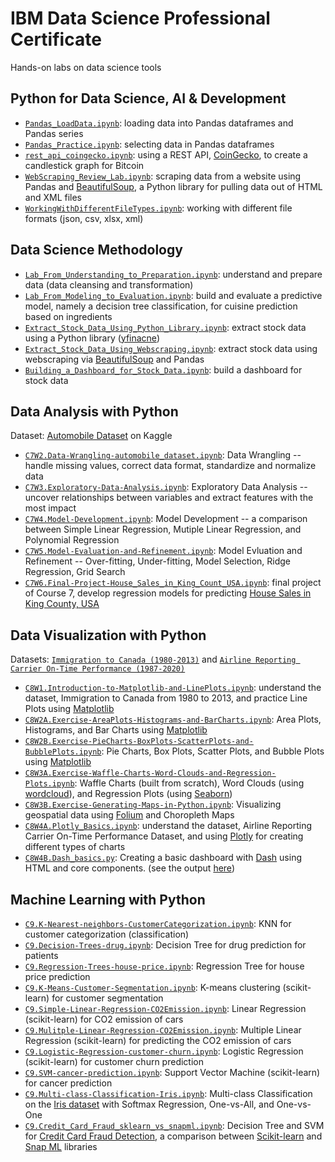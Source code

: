 # IBM Data Science Professional Certificate
Hands-on labs on data science tools

## Python for Data Science, AI & Development
- [`Pandas_LoadData.ipynb`](Pandas_LoadData.ipynb): loading data into Pandas dataframes and Pandas series  
- [`Pandas_Practice.ipynb`](Pandas_Practice.ipynb): selecting data in Pandas dataframes
- [`rest_api_coingecko.ipynb`](rest_api_coingecko.ipynb): using a REST API, [CoinGecko](https://www.coingecko.com/en/api), to create a candlestick graph for Bitcoin 
- [`WebScraping_Review_Lab.ipynb`](WebScraping_Review_Lab.ipynb): scraping data from a website using Pandas and [BeautifulSoup](https://www.crummy.com/software/BeautifulSoup/bs4/doc/), a Python library for pulling data out of HTML and XML files
- [`WorkingWithDifferentFileTypes.ipynb`](WorkingWithDifferentFileTypes.ipynb): working with different file formats (json, csv, xlsx, xml) 

## Data Science Methodology
- [`Lab_From_Understanding_to_Preparation.ipynb`](Lab_From_Understanding_to_Preparation.ipynb): understand and prepare data (data cleansing and transformation)
- [`Lab_From_Modeling_to_Evaluation.ipynb`](Lab_From_Modeling_to_Evaluation.ipynb): build and evaluate a predictive model, namely a decision tree classification, for cuisine prediction based on ingredients
- [`Extract_Stock_Data_Using_Python_Library.ipynb`](Extract_Stock_Data_Using_Python_Library.ipynb): extract stock data using a Python library ([yfinacne](https://aroussi.com/post/python-yahoo-finance))
- [`Extract_Stock_Data_Using_Webscraping.ipynb`](Extract_Stock_Data_Using_Webscraping.ipynb): extract stock data using webscraping via [BeautifulSoup](https://www.crummy.com/software/BeautifulSoup/bs4/doc/) and Pandas
- [`Building_a_Dashboard_for_Stock_Data.ipynb`](Building_a_Dashboard_for_Stock_Data.ipynb): build a dashboard for stock data

## Data Analysis with Python
Dataset: [Automobile Dataset](https://www.kaggle.com/datasets/toramky/automobile-dataset) on Kaggle
- [`C7W2.Data-Wrangling-automobile_dataset.ipynb`](C7W2.Data-Wrangling-automobile_dataset.ipynb): Data Wrangling -- handle missing values, correct data format, standardize and normalize data 
- [`C7W3.Exploratory-Data-Analysis.ipynb`](C7W3.Exploratory-Data-Analysis.ipynb): Exploratory Data Analysis -- uncover relationships between variables and extract features with the most impact
- [`C7W4.Model-Development.ipynb`](C7W4.Model-Development.ipynb): Model Development -- a comparison between Simple Linear Regression, Mutiple Linear Regression, and Polynomial Regression
- [`C7W5.Model-Evaluation-and-Refinement.ipynb`](C7W5.Model-Evaluation-and-Refinement.ipynb): Model Evluation and Refinement -- Over-fitting, Under-fitting,  Model Selection, Ridge Regression, Grid Search
- [`C7W6.Final-Project-House_Sales_in_King_Count_USA.ipynb`](C7W6.Final-Project-House_Sales_in_King_Count_USA.ipynb): final project of Course 7, develop regression models for predicting [House Sales in King County, USA](https://www.kaggle.com/datasets/harlfoxem/housesalesprediction?utm_medium=Exinfluencer&utm_source=Exinfluencer&utm_content=000026UJ&utm_term=10006555&utm_id=NA-SkillsNetwork-wwwcourseraorg-SkillsNetworkCoursesIBMDeveloperSkillsNetworkDA0101ENSkillsNetwork20235326-2022-01-01)

## Data Visualization with Python 
Datasets:
[`Immigration to Canada (1980-2013)`](https://cf-courses-data.s3.us.cloud-object-storage.appdomain.cloud/IBMDeveloperSkillsNetwork-DV0101EN-SkillsNetwork/Data%20Files/Canada.xlsx?utm_medium=Exinfluencer&utm_source=Exinfluencer&utm_content=000026UJ&utm_term=10006555&utm_id=NA-SkillsNetwork-Channel-SkillsNetworkCoursesIBMDeveloperSkillsNetworkDV0101ENSkillsNetwork20297740-2021-01-01) and 
[`Airline Reporting Carrier On-Time Performance (1987-2020)`](https://developer.ibm.com/exchanges/data/all/airline/?utm_medium=Exinfluencer&utm_source=Exinfluencer&utm_content=000026UJ&utm_term=10006555&utm_id=NA-SkillsNetwork-Channel-SkillsNetworkCoursesIBMDeveloperSkillsNetworkDV0101ENSkillsNetwork970-2022-01-01&cm_mmc=Email_Newsletter-_-Developer_Ed%2BTech-_-WW_WW-_-SkillsNetwork-Courses-IBMDeveloperSkillsNetwork-DV0101EN-SkillsNetwork-20297740&cm_mmca1=000026UJ&cm_mmca2=10006555&cm_mmca3=M12345678&cvosrc=email.Newsletter.M12345678&cvo_campaign=000026UJ)
- [`C8W1.Introduction-to-Matplotlib-and-LinePlots.ipynb`](C8W1.Introduction-to-Matplotlib-and-LinePlots.ipynb): understand the dataset, Immigration to Canada from 1980 to 2013, and practice Line Plots using [Matplotlib](https://matplotlib.org/stable/gallery/index)
- [`C8W2A.Exercise-AreaPlots-Histograms-and-BarCharts.ipynb`](C8W2A.Exercise-AreaPlots-Histograms-and-BarCharts.ipynb): Area Plots, Histograms, and Bar Charts using [Matplotlib](https://matplotlib.org/stable/gallery/index)
- [`C8W2B.Exercise-PieCharts-BoxPlots-ScatterPlots-and-BubblePlots.ipynb`](C8W2B.Exercise-PieCharts-BoxPlots-ScatterPlots-and-BubblePlots.ipynb): Pie Charts, Box Plots, Scatter Plots, and Bubble Plots using [Matplotlib](https://matplotlib.org/stable/gallery/index)
- [`C8W3A.Exercise-Waffle-Charts-Word-Clouds-and-Regression-Plots.ipynb`](C8W3A.Exercise-Waffle-Charts-Word-Clouds-and-Regression-Plots.ipynb): Waffle Charts (built from scratch), Word Clouds (using [wordcloud](http://amueller.github.io/word_cloud/)), and Regression Plots (using [Seaborn](https://seaborn.pydata.org/examples/index.html))
- [`C8W3B.Exercise-Generating-Maps-in-Python.ipynb`](C8W3B.Exercise-Generating-Maps-in-Python.ipynb): Visualizing geospatial data using [Folium](https://github.com/python-visualization/folium) and Choropleth Maps 
- [`C8W4A.Plotly_Basics.ipynb`](C8W4A.Plotly_Basics.ipynb): understand the dataset, Airline Reporting Carrier On-Time Performance Dataset, and using [Plotly](https://plotly.com/python/) for creating different types of charts
- [`C8W4B.Dash_basics.py`](C8W4B.Dash_basics.py): Creating a basic dashboard with [Dash](https://dash.gallery/Portal/) using HTML and core components. (see the output [here](C8W4B.Dash_basics.png))

## Machine Learning with Python
- [`C9.K-Nearest-neighbors-CustomerCategorization.ipynb`](C9.K-Nearest-neighbors-CustomerCategorization.ipynb): KNN for customer categorization (classification)
- [`C9.Decision-Trees-drug.ipynb`](C9.Decision-Trees-drug.ipynb): Decision Tree for drug prediction for patients
- [`C9.Regression-Trees-house-price.ipynb`](C9.Regression-Trees-house-price.ipynb): Regression Tree for house price prediction 
- [`C9.K-Means-Customer-Segmentation.ipynb`](C9.K-Means-Customer-Segmentation.ipynb): K-means clustering (scikit-learn) for customer segmentation
- [`C9.Simple-Linear-Regression-CO2Emission.ipynb`](C9.Simple-Linear-Regression-CO2Emission.ipynb): Linear Regression (scikit-learn) for CO2 emission of cars
- [`C9.Mulitple-Linear-Regression-CO2Emission.ipynb`](C9.Mulitple-Linear-Regression-CO2Emission.ipynb): Multiple Linear Regression (scikit-learn) for predicting the CO2 emission of cars
- [`C9.Logistic-Regression-customer-churn.ipynb`](C9.Logistic-Regression-customer-churn.ipynb): Logistic Regression (scikit-learn) for customer churn prediction
- [`C9.SVM-cancer-prediction.ipynb`](C9.SVM-cancer-prediction.ipynb): Support Vector Machine (scikit-learn) for cancer prediction
- [`C9.Multi-class-Classification-Iris.ipynb`](C9.Multi-class-Classification-Iris.ipynb): Multi-class Classification on the [Iris dataset](https://archive.ics.uci.edu/ml/datasets/iris) with Softmax Regression, One-vs-All, and One-vs-One
- [`C9.Credit_Card_Fraud_sklearn_vs_snapml.ipynb`](C9.Credit_Card_Fraud_sklearn_vs_snapml.ipynb): Decision Tree and SVM for [Credit Card Fraud Detection](https://www.kaggle.com/datasets/mlg-ulb/creditcardfraud), a comparison between [Scikit-learn](https://scikit-learn.org/stable/) and [Snap ML](https://www.zurich.ibm.com/snapml/) libraries
